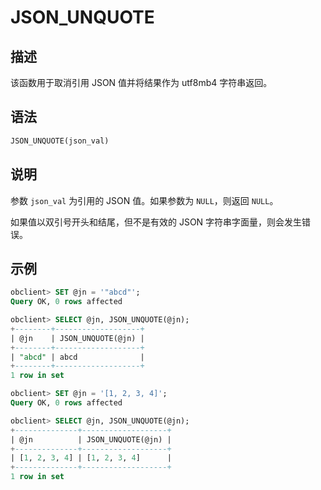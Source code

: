 JSON_UNQUOTE 
=================================



描述 
-----------------------

该函数用于取消引用 JSON 值并将结果作为 utf8mb4 字符串返回。

语法 
-----------------------

```sql
JSON_UNQUOTE(json_val)
```



说明 
-----------------------

参数 `json_val` 为引用的 JSON 值。如果参数为 `NULL`，则返回 `NULL`。

如果值以双引号开头和结尾，但不是有效的 JSON 字符串字面量，则会发生错误。

示例 
-----------------------

```sql
obclient> SET @jn = '"abcd"';
Query OK, 0 rows affected

obclient> SELECT @jn, JSON_UNQUOTE(@jn);
+--------+-------------------+
| @jn    | JSON_UNQUOTE(@jn) |
+--------+-------------------+
| "abcd" | abcd              |
+--------+-------------------+
1 row in set

obclient> SET @jn = '[1, 2, 3, 4]';
Query OK, 0 rows affected

obclient> SELECT @jn, JSON_UNQUOTE(@jn);
+--------------+-------------------+
| @jn          | JSON_UNQUOTE(@jn) |
+--------------+-------------------+
| [1, 2, 3, 4] | [1, 2, 3, 4]      |
+--------------+-------------------+
1 row in set
```


